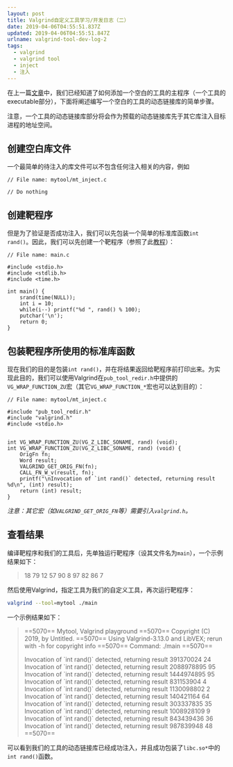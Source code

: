 ```yaml
---
layout: post
title: Valgrind自定义工具学习/开发日志（二）
date: 2019-04-06T04:55:51.837Z
updated: 2019-04-06T04:55:51.847Z
urlname: valgrind-tool-dev-log-2
tags:
  - valgrind
  - valgrind tool
  - inject
  - 注入
---
```

在上一篇[文章](/2019/04/01/valgrind-tool-dev-log-1)中，我们已经知道了如何添加一个空白的工具的主程序（一个工具的executable部分），下面将阐述编写一个空白的工具的动态链接库的简单步骤。

注意，一个工具的动态链接库部分将会作为预载的动态链接库先于其它库注入目标进程的地址空间。

## 创建空白库文件

一个最简单的待注入的库文件可以不包含任何注入相关的内容，例如

```
// File name: mytool/mt_inject.c

// Do nothing
```

## 创建靶程序

但是为了验证是否成功注入，我们可以先包装一个简单的标准库函数`int rand()`。因此，我们可以先创建一个靶程序（参照了此[教程](https://rafalcieslak.wordpress.com/2013/04/02/dynamic-linker-tricks-using-ld_preload-to-cheat-inject-features-and-investigate-programs/)）：

```
// File name: main.c

#include <stdio.h>
#include <stdlib.h>
#include <time.h>

int main() {
    srand(time(NULL));
    int i = 10;
    while(i--) printf("%d ", rand() % 100);
    putchar('\n');
    return 0;
}
```

## 包装靶程序所使用的标准库函数

现在我们的目的是包装`int rand()`，并在将结果返回给靶程序前打印出来。为实现此目的，我们可以使用Valgrind在`pub_tool_redir.h`中提供的`VG_WRAP_FUNCTION_ZU`宏（其它`VG_WRAP_FUNCTION_*`宏也可以达到目的）：

```
// File name: mytool/mt_inject.c

#include "pub_tool_redir.h"
#include "valgrind.h"
#include <stdio.h>


int VG_WRAP_FUNCTION_ZU(VG_Z_LIBC_SONAME, rand) (void);
int VG_WRAP_FUNCTION_ZU(VG_Z_LIBC_SONAME, rand) (void) {
    OrigFn fn;
    Word result;
    VALGRIND_GET_ORIG_FN(fn);
    CALL_FN_W_v(result, fn);
    printf("\nInvocation of `int rand()` detected, returning result %d\n", (int) result);
    return (int) result;
}
```

*注意：其它宏（如`VALGRIND_GET_ORIG_FN`等）需要引入`valgrind.h`。*

## 查看结果

编译靶程序和我们的工具后，先单独运行靶程序（设其文件名为`main`），一个示例结果如下：

> 18 79 12 57 90 8 97 82 86 7

然后使用Valgrind，指定工具为我们的自定义工具，再次运行靶程序：

```bash
valgrind --tool=mytool ./main
```

一个示例结果如下：

> ==5070== Mytool, Valgrind playground
> ==5070== Copyright (C) 2019, by Untitled.
> ==5070== Using Valgrind-3.13.0 and LibVEX; rerun with -h for copyright info
> ==5070== Command: ./main
> ==5070== 
>
> Invocation of \`int rand()\` detected, returning result 391370024
> 24
> Invocation of \`int rand()\` detected, returning result 2088978895
> 95
> Invocation of \`int rand()\` detected, returning result 1444974895
> 95
> Invocation of \`int rand()\` detected, returning result 831153904
> 4
> Invocation of \`int rand()\` detected, returning result 1130098802
> 2
> Invocation of \`int rand()\` detected, returning result 140421164
> 64
> Invocation of \`int rand()\` detected, returning result 303337835
> 35
> Invocation of \`int rand()\` detected, returning result 1008928109
> 9
> Invocation of \`int rand()\` detected, returning result 843439436
> 36
> Invocation of \`int rand()\` detected, returning result 987839948
> 48 
> ==5070==

可以看到我们的工具的动态链接库已经成功注入，并且成功包装了`libc.so*`中的`int rand()`函数。
